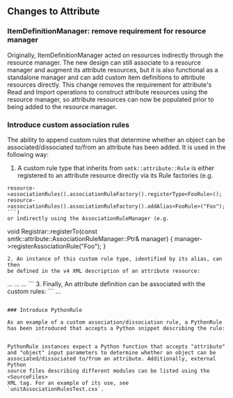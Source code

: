## Changes to Attribute
### ItemDefinitionManager: remove requirement for resource manager

Originally, ItemDefinitionManager acted on resources indirectly through
the resource manager. The new design can still associate to a resource
manager and augment its attribute resources, but it is also functional as
a standalone manager and can add custom item definitions to attribute
resources directly. This change removes the requirement for attribute's
Read and Import operations to construct attribute resources using the
resource manager, so attribute resources can now be populated prior to
being added to the resource manager.

### Introduce custom association rules

The ability to append custom rules that determine whether an object can be
associated/dissociated to/from an attribute has been added. It is used in
the following way:
1. A custom rule type that inherits from `smtk::attribute::Rule` is either
registered to an attribute resource directly via its Rule factories
(e.g.
```
resource->associationRules().associationRuleFactory().registerType<FooRule>();
resource->associationRules().associationRuleFactory().addAlias<FooRule>("Foo");
```)
or indirectly using the AssociationRuleManager (e.g.
```
void Registrar::registerTo(const smtk::attribute::AssociationRuleManager::Ptr& manager)
{
  manager->registerAssociationRule<FooRule>("Foo");
}
```).
2. An instance of this custom rule type, identified by its alias, can then
be defined in the v4 XML description of an attribute resource:
```
  <AssociationRules>
    <Foo Name="myFoo">
      ...
    </Foo>
  </AssociationRules>
  <DissociationRules>
    ...
  </DissociationRules>
  <Definitions>
    ...
  </Definitions>
</SMTK_AttributeResource>
```
3. Finally, An attribute definition can be associated with the custom
rules:
```
<AttDef Type="att" BaseType="">
  <AssociationRule Name="myFoo"/>
  ...
</AttDef>

```

### Introduce PythonRule

As an example of a custom association/dissociation rule, a PythonRule
has been introduced that accepts a Python snippet describing the rule:
```
<PythonRule Type="smtk::attribute::PythonRule" Name="myPythonRule"><![CDATA[
def canBeAssociated(attribute, object):
    print("can %s be associated to %s? Is it a mesh component?" % \
         ( attribute, object ) )
    import smtk.mesh
    meshComponent = smtk.mesh.Component.CastTo(object)
    return meshComponent != None
  ]]></PythonRule>
```

PythonRule instances expect a Python function that accepts "attribute"
and "object" input parameters to determine whether an object can be
associated/dissociated to/from an attribute. Additionally, external Python
source files describing different modules can be listed using the <SourceFiles>
XML tag. For an example of its use, see `unitAssociationRulesTest.cxx`.
